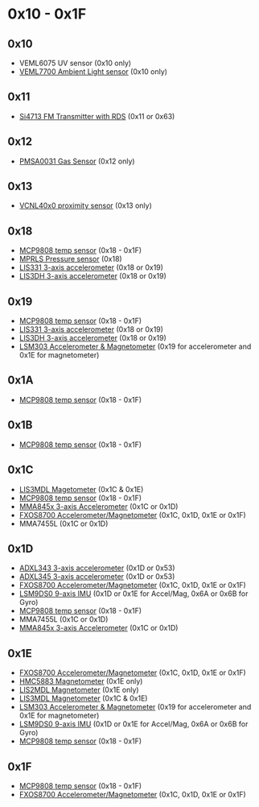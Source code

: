 <!--- SPDX-FileCopyrightText: 2022 Alec Delaney for Adafruit Industries --->
<!--- SPDX-License-Identifier: MIT --->

# 0x10 - 0x1F
 
## 0x10

- VEML6075 UV sensor (0x10 only)
- [VEML7700 Ambient Light sensor](https://www.adafruit.com/product/4162) (0x10 only)

## 0x11

- [Si4713 FM Transmitter with RDS](https://www.adafruit.com/product/1958) (0x11 or 0x63)

## 0x12

- [PMSA0031 Gas Sensor](https://www.adafruit.com/product/4632) (0x12 only)

## 0x13

- [VCNL40x0 proximity sensor](https://www.adafruit.com/product/466) (0x13 only)

## 0x18

- [MCP9808 temp sensor](https://www.adafruit.com/product/1782) (0x18 - 0x1F)
- [MPRLS Pressure sensor](https://www.adafruit.com/product/3965) (0x18)
- [LIS331 3-axis accelerometer](https://www.adafruit.com/product/4626) (0x18 or 0x19)
- [LIS3DH 3-axis accelerometer](https://www.adafruit.com/product/2809) (0x18 or 0x19)

## 0x19

- [MCP9808 temp sensor](https://www.adafruit.com/product/1782) (0x18 - 0x1F)
- [LIS331 3-axis accelerometer](https://www.adafruit.com/product/4626) (0x18 or 0x19)
- [LIS3DH 3-axis accelerometer](https://www.adafruit.com/product/2809) (0x18 or 0x19)
- [LSM303 Accelerometer & Magnetometer](https://www.adafruit.com/product/4413) (0x19 for accelerometer and 0x1E for magnetometer)

## 0x1A

- [MCP9808 temp sensor](https://www.adafruit.com/product/1782) (0x18 - 0x1F)

## 0x1B

- [MCP9808 temp sensor](https://www.adafruit.com/product/1782) (0x18 - 0x1F)

## 0x1C

- [LIS3MDL Magetometer](https://www.adafruit.com/product/4479) (0x1C & 0x1E)
- [MCP9808 temp sensor](https://www.adafruit.com/product/1782) (0x18 - 0x1F)
- [MMA845x 3-axis Accelerometer](https://www.adafruit.com/product/2019) (0x1C or 0x1D)
- [FXOS8700 Accelerometer/Magnetometer](https://www.adafruit.com/product/3463) (0x1C, 0x1D, 0x1E or 0x1F)
- MMA7455L (0x1C or 0x1D)

## 0x1D

- [ADXL343 3-axis accelerometer](https://www.adafruit.com/product/4097) (0x1D or 0x53)
- [ADXL345 3-axis accelerometer](https://www.adafruit.com/product/1231) (0x1D or 0x53)
- [FXOS8700 Accelerometer/Magnetometer](https://www.adafruit.com/product/3463) (0x1C, 0x1D, 0x1E or 0x1F)
- [LSM9DS0 9-axis IMU](https://www.adafruit.com/product/2021) (0x1D or 0x1E for Accel/Mag, 0x6A or 0x6B for Gyro)
- [MCP9808 temp sensor](https://www.adafruit.com/product/1782) (0x18 - 0x1F)
- MMA7455L (0x1C or 0x1D)
- [MMA845x 3-axis Accelerometer](https://www.adafruit.com/product/2019) (0x1C or 0x1D)

## 0x1E

- [FXOS8700 Accelerometer/Magnetometer](https://www.adafruit.com/product/3463) (0x1C, 0x1D, 0x1E or 0x1F)
- [HMC5883 Magnetometer](https://www.adafruit.com/product/1746) (0x1E only)
- [LIS2MDL Magnetometer](https://www.adafruit.com/product/4488) (0x1E only)
- [LIS3MDL Magnetometer](https://www.adafruit.com/product/4479) (0x1C & 0x1E)
- [LSM303 Accelerometer & Magnetometer](https://www.adafruit.com/product/4413) (0x19 for accelerometer and 0x1E for magnetometer)
- [LSM9DS0 9-axis IMU](https://www.adafruit.com/product/2021) (0x1D or 0x1E for Accel/Mag, 0x6A or 0x6B for Gyro)
- [MCP9808 temp sensor](https://www.adafruit.com/product/1782) (0x18 - 0x1F)

## 0x1F

- [MCP9808 temp sensor](https://www.adafruit.com/product/1782) (0x18 - 0x1F)
- [FXOS8700 Accelerometer/Magnetometer](https://www.adafruit.com/product/3463) (0x1C, 0x1D, 0x1E or 0x1F)
